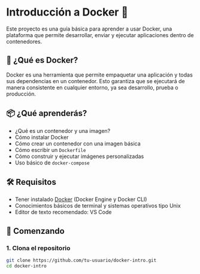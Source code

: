 # Introducción a Docker 🐳

Este proyecto es una guía básica para aprender a usar Docker, una plataforma que permite desarrollar, enviar y ejecutar aplicaciones dentro de contenedores.

## 📘 ¿Qué es Docker?

Docker es una herramienta que permite empaquetar una aplicación y todas sus dependencias en un contenedor. Esto garantiza que se ejecutará de manera consistente en cualquier entorno, ya sea desarrollo, prueba o producción.

## 📦 ¿Qué aprenderás?

- ¿Qué es un contenedor y una imagen?
- Cómo instalar Docker
- Cómo crear un contenedor con una imagen básica
- Cómo escribir un `Dockerfile`
- Cómo construir y ejecutar imágenes personalizadas
- Uso básico de `docker-compose`

## 🛠 Requisitos

- Tener instalado [Docker](https://www.docker.com/get-started) (Docker Engine y Docker CLI)
- Conocimientos básicos de terminal y sistemas operativos tipo Unix
- Editor de texto recomendado: VS Code

## 🚀 Comenzando

### 1. Clona el repositorio

```bash
git clone https://github.com/tu-usuario/docker-intro.git
cd docker-intro
